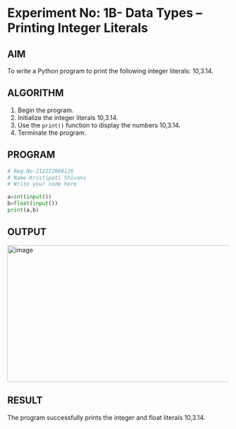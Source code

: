 # Experiment No: 1B- Data Types – Printing Integer Literals

## AIM  
To write a Python program to print the following integer literals: 10,3.14.

## ALGORITHM  
1. Begin the program.  
2. Initialize the integer literals 10,3.14.  
3. Use the `print()` function to display the numbers 10,3.14.  
4. Terminate the program.

## PROGRAM
```python
# Reg.No-212222060126
# Name-Kristipati Shivani
# Write your code here

a=int(input())
b=float(input())
print(a,b)

```
## OUTPUT
<img width="1170" height="310" alt="image" src="https://github.com/user-attachments/assets/9491ed09-2e71-4364-a13b-f054e7faa892" />

## RESULT
The program successfully prints the integer and float literals 10,3.14.
